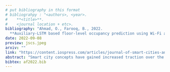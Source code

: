 ```yaml
---
# put bibliography in this format
# bibliograhpy : "<authors>, <year>.
#    **<title>**.
#    <journal location + etc>.
bibliography: "Ahmad, O., Farooq, B., 2022.
  **Auxiliary-LSTM based floor-level occupancy prediction using Wi-Fi access point logs" # surround Title with **<title>**
date: 2022-09-08
preview: jscs.jpeg
arxiv: ""
link: "https://content.iospress.com/articles/journal-of-smart-cities-and-society/scs220012"
abstract: "Smart city concepts have gained increased traction over the years. The advances in technology such as the Internet of things (IoT) networks and their large-scale implementation has facilitated data collection, which is used to obtain valuable insights towards managing, improving, and planning for services. One key component in this process is the understanding of human mobility behaviour. Traditional data collection methods such as surveys and GPS data have been extensively used to study human mobility. However, a key concern with such data is the protection of user privacy. This study aims to overcome those concerns using Wi-Fi access point logs and demonstrate their utility by creating building occupancy prediction models using advanced machine learning techniques. The floor level occupancy counts and auxiliary variable for a campus building are extracted from the Wi-Fi logs. They are used to develop specifications of Long-Short Term Memory network (LSTM), Auxiliary LSTM (Aux-LSTM), Autoregressive Integrated Moving Average (ARIMA), and Multi-layer Perceptron (MLP) models. The LSTM performed better than the other models and can efficiently capture peak values. Aux-LSTM was shown to increase the reliability in prediction and applicability in the context of facilities management. Results show the effectiveness of the Wi-Fi dataset in capturing trends, providing supplementary information, and highlight the ability of LSTM to adequately model time-series data."
bibtex: af2022.bib
---
```


